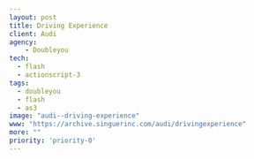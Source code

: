 ```yaml
---
layout: post
title: Driving Experience
client: Audi
agency:
    - Doubleyou
tech:
  - flash
  - actionscript-3
tags:
  - doubleyou
  - flash
  - as3
image: "audi--driving-experience"
www: "https://archive.singuerinc.com/audi/drivingexperience"
more: ""
priority: 'priority-0'
---
```


